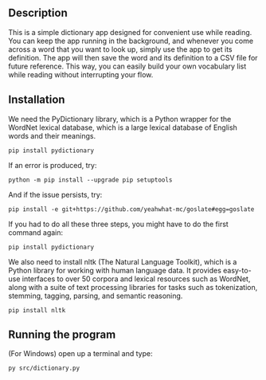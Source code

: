## Description
This is a simple dictionary app designed for convenient use while reading. You can keep the app running in the background, and whenever you come across a word that you want to look up, simply use the app to get its definition. The app will then save the word and its definition to a CSV file for future reference. This way, you can easily build your own vocabulary list while reading without interrupting your flow.

## Installation

We need the PyDictionary library, which is a Python wrapper for the WordNet lexical database, which is a large lexical database of English words and their meanings.
```
pip install pydictionary 
```

If an error is produced, try:

```
python -m pip install --upgrade pip setuptools
```

And if the issue persists, try:
```
pip install -e git+https://github.com/yeahwhat-mc/goslate#egg=goslate
```
If you had to do all these three steps, you might have to do the first command again:
```
pip install pydictionary
```
We also need to install nltk (The Natural Language Toolkit), which is a Python library for working with human language data. It provides easy-to-use interfaces to over 50 corpora and lexical resources such as WordNet, along with a suite of text processing libraries for tasks such as tokenization, stemming, tagging, parsing, and semantic reasoning.
```
pip install nltk
```

## Running the program
(For Windows) open up a terminal and type:
```
py src/dictionary.py
```
